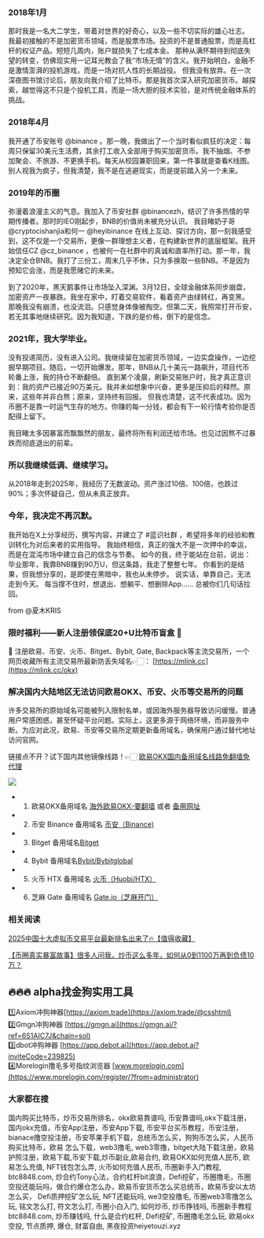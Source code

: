 ### 2018年1月
那时我是一名大二学生，带着对世界的好奇心，以及一些不切实际的雄心壮志。
我最初接触的不是加密货币领域，而是股票市场。投资的不是普通股票，而是高杠杆的权证产品。短短几周内，账户就损失了七成本金。
那种从满怀期待到彻底失望的转变，仿佛现实用一记耳光教会了我“市场无情”的含义。我开始明白，金融不是激情澎湃的投机游戏，而是一场对抗人性的长期战役。
但我没有放弃。在一次深夜图书馆讨论后，朋友向我介绍了比特币。那是我首次深入研究加密货币。越探索，越觉得这不只是个投机工具，而是一场大胆的技术实验，是对传统金融体系的挑战。

### 2018年4月
我开通了币安账号 @binance 。那一晚，我做出了一个当时看似疯狂的决定：每周只保留30美元生活费，其余打工收入全部用于购买加密货币。我不抽烟、不参加聚会、不旅游、不更换手机。每天从校园兼职回来，第一件事就是查看K线图。
别人视我为疯子，但我清楚，我不是在逃避现实，而是提前踏入另一个未来。

### 2019年的币圈
弥漫着浪漫主义的气息。我加入了币安社群 @binancezh，结识了许多热情的早期传播者。那时的IEO刚起步，BNB的价值尚未被充分认识。
我目睹奶子哥 @cryptocishanjia和何一 @heyibinance 在线上互动、探讨方向，那一刻我感受到，这不仅是一个交易所，更像一群理想主义者，在构建新世界的底层框架。我开始信任CZ @cz_binance
 ，也被何一在社群中的真诚和直率所打动。那一年，我决定全仓BNB。我打了三份工，周末几乎不休，只为多换取一些BNB。不是因为预知它会涨，而是我愿赌它的未来。

到了2020年，黑天鹅事件让市场坠入深渊。3月12日，全球金融体系同步崩盘，加密资产一夜暴跌。我坐在家中，盯着交易软件，看着资产由绿转红，再变黑。
那晚我没有崩溃，也没流泪。只感觉身体像被掏空。但第二天，我照常打开币安，若无其事地继续研究。因为我知道，下跌的是价格，倒下的是信念。

### 2021年，我大学毕业。
没有投递简历，没有进入公司。我继续留在加密货币领域，一边实盘操作，一边挖掘早期项目。随后，一切开始爆发。那年，BNB从几十美元一路飙升，项目代币轮番上涨，我的持仓不断翻倍。
直到某个凌晨，刷新交易账户时，我才真正意识到：我的资产已接近90万美元。我并未如想象中兴奋，更多是压抑后的释然。原来，这些年并非白熬；原来，坚持终有回报。
但我也清楚，这不代表成功。因为币圈不是靠一时运气生存的地方。你赚的每一分钱，都会有下一轮行情考验你是否配得上留下。

我目睹太多因暴富而飘飘然的朋友，最终将所有利润还给市场。也见过因熬不过暴跌而彻底退出的前辈。

### 所以我继续低调、继续学习。
从2018年走到2025年，我经历了无数波动。资产涨过10倍、100倍，也跌过90%；多次怀疑自己，但从未真正放弃。

### 今年，我决定不再沉默。
我开始在X上分享经历，撰写内容，并建立了 #蓝识社群 ，希望将多年的经验和教训转化为对后来者的实用指导。
我始终相信，真正的强大不是一次押中的幸运，而是在混沌市场中建立自己的信念与节奏。
如今的我，终于能站在台前，说出：
毕业那年，我靠BNB赚到90万U，但这条路，我走了整整七年。
你看到的是结果，但我想分享的，是即使在黑暗中，我也从未停步。
说实话，单靠自己，无法走到今天。
每当撑不住时，想退出、想躺平、想删除App……
总被你们几句话拉回。

from @夏木KRIS

### 限时福利——新人注册领保底20+U比特币盲盒 🎁
🎁 注册欧易、币安、火币、Bitget、Bybit, Gate, Backpack等主流交易所，一个网页收藏所有主流交易所最新防丢失域名👉🏻： [https://mlink.cc](https://mlink.cc/okx)

### 解决国内大陆地区无法访问欧易OKX、币安、火币等交易所的问题
许多交易所的原始域名可能被列入限制名单，或因海外服务器导致访问缓慢。普通用户常感困惑，甚至怀疑平台问题。实际上，这更多源于网络环境，而非服务中断。为应对此况，欧易、币安等交易所定期更新备用域名，确保用户通过替代地址访问官网。

链接点不开？试下国内其他镜像线路！👉🏻 [欧易OKX国内备用域名线路免翻墙免代理](https://vlink.cc/okxcn)

[![](https://307e939.webp.li/20250812124552161.png)](https://vlink.cc/okxcn)


- 1. 欧易OKX备用域名 [海外欧易OKX-要翻墙](https://www.okx.com/join/18639032) 或者 [备用网址](https://www.oucnyi.net/zh-hans/join/18639032) 
- 2. 币安 Binance 备用域名 [币安（Binance)](https://accounts.binance.com/zh-CN/register?ref=36457687)
- 3. Bitget 备用域名[Bitget](https://www.bitget.com/zh-CN/referral/register?from=referral&clacCode=VRNEYUTR)
- 4. Bybit 备用域名[Bybit/Bybitglobal](https://www.bybitglobal.com/zh-MY/invite/?ref=VMKORMM)
- 5. 火币 HTX 备用域名 [火币（Huobi/HTX）](https://www.htx.com/invite/zh-cn/1f?invite_code=whf45223)
- 6. 芝麻 Gate 备用域名 [Gate.io（芝麻开门）](https://www.gate.io/zh/signup?ref_type=103&ref=A1ERAQ)

### 相关阅读
[2025中国十大虚拟币交易平台最新排名出来了🔥【值得收藏】](https://btc8848.com/top-10-exchanges/)

[【币圈真实暴富故事】很多人问我，炒币这么多年，如何从0到1100万再到负债10万？](https://heiyetouzi.xyz/biquanstory001/)


## 🔥🔥🔥 alpha找金狗实用工具
1️⃣Axiom冲狗神器[https://axiom.trade](https://axiom.trade/@csshtml)  
2️⃣Gmgn冲狗神器 [https://gmgn.ai](https://gmgn.ai/?ref=6S1AIC7J&chain=sol)  
3️⃣dbot冲狗神器 [https://app.debot.ai](https://app.debot.ai?inviteCode=239825)  
4️⃣Morelogin撸毛多号指纹浏览器 [www.morelogin.com](https://www.morelogin.com/register/?from=administrator)  


### 大家都在搜
国内购买比特币，炒币交易所排名，okx欧易靠谱吗, 币安靠谱吗,okx下载注册，国内okx充值，币安App注册，币安App下载, 币安平台买币教程，币安注册，bianace撸空投注册，币安苹果手机下载，总统币怎么买，狗狗币怎么买，人民币购买比特币，欧易 怎么下载，web3撸毛, web3零撸，bitget大陆下载注册，欧易护照注册，欧易下载,币安下载,炒币副业,欧易合约, 欧易OKX如何充值人民币, 欧易怎么充值, NFT钱包怎么弄, 火币如何充值人民币, 币圈新手入门教程, btc8848.com, 炒合约Tony心法，合约杠杆bit浪浪，Defi挖矿，币圈撸毛，币圈空投还能玩吗，做合约爆仓怎么办，欧易币安货币怎么买总统币，欧易币安以太坊怎么买， Defi质押挖矿怎么玩, NFT还能玩吗, we3空投撸毛, 币圈web3零撸怎么玩, 铭文怎么打, 符文怎么打, 币圈小白入门, 如何炒币, 炒币挣钱吗, 币圈新手教程btc8848.com, 炒币赚钱吗, 什么是合约杠杆, Defi挖矿, 币圈撸毛怎么玩, 欧易okx空投, 节点质押, 爆仓, 财富自由, 黑夜投资heiyetouzi.xyz